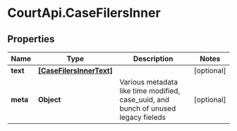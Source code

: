 # CourtApi.CaseFilersInner

## Properties
Name | Type | Description | Notes
------------ | ------------- | ------------- | -------------
**text** | [**[CaseFilersInnerText]**](CaseFilersInnerText.md) |  | [optional] 
**meta** | **Object** | Various metadata like time modified, case_uuid, and bunch of unused legacy fieleds | [optional] 


